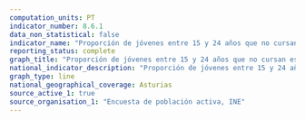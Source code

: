 ```yaml
---
computation_units: PT
indicator_number: 8.6.1
data_non_statistical: false
indicator_name: "Proporción de jóvenes entre 15 y 24 años que no cursan estudios, no están empleados ni reciben formación"
reporting_status: complete
graph_title: "Proporción de jóvenes entre 15 y 24 años que no cursan estudios, no están empleados ni reciben formación"
national_indicator_description: "Proporción de jóvenes entre 15 y 24 años que no cursan estudios, no están empleados ni reciben formación"
graph_type: line
national_geographical_coverage: Asturias
source_active_1: true
source_organisation_1: "Encuesta de población activa, INE"
---
```

